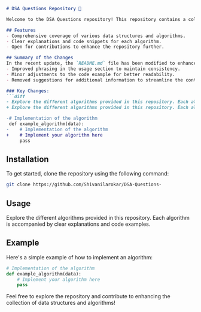 ```markdown
# DSA Questions Repository 🤖

Welcome to the DSA Questions repository! This repository contains a collection of data structures and algorithms (DSA) designed to help you master coding interviews and improve your problem-solving skills. Each algorithm is accompanied by clear explanations and code examples to enhance your understanding.

## Features
- Comprehensive coverage of various data structures and algorithms.
- Clear explanations and code snippets for each algorithm.
- Open for contributions to enhance the repository further.

## Summary of the Changes
In the recent update, the `README.md` file has been modified to enhance clarity and usability. The following changes were made:
- Improved phrasing in the usage section to maintain consistency.
- Minor adjustments to the code example for better readability.
- Removed suggestions for additional information to streamline the content.

### Key Changes:
```diff
- Explore the different algorithms provided in this repository. Each algorithm is accompanied by clear explanations and code examples. 
+ Explore the different algorithms provided in this repository. Each algorithm is accompanied by clear explanations and code examples.
```
```diff
-# Implementation of the algorithm
 def example_algorithm(data):
-    # Implementation of the algorithm
+    # Implement your algorithm here
     pass
```

## Installation
To get started, clone the repository using the following command:

```bash
git clone https://github.com/Shivanilarokar/DSA-Questions-
```

## Usage
Explore the different algorithms provided in this repository. Each algorithm is accompanied by clear explanations and code examples.

## Example
Here's a simple example of how to implement an algorithm:

```python
# Implementation of the algorithm
def example_algorithm(data):
    # Implement your algorithm here
    pass
```

Feel free to explore the repository and contribute to enhancing the collection of data structures and algorithms!
```